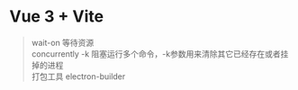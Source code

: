 # Vue 3 + Vite

> wait-on 等待资源  
> concurrently  -k 阻塞运行多个命令，-k参数用来清除其它已经存在或者挂掉的进程  
> 打包工具 electron-builder  
